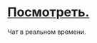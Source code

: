 <h1><a href='https://diniso4ka.github.io/realtime-chat/'>Посмотреть.</a></h1>
Чат в реальном времени.
